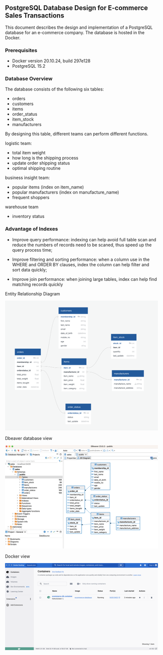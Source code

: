 ## PostgreSQL Database Design for E-commerce Sales Transactions

This document describes the design and implementation of a PostgreSQL database for an e-commerce company. 
The database is hosted in the Docker.

### Prerequisites
- Docker version 20.10.24, build 297e128
- PostgreSQL 15.2

### Database Overview

The database consists of the following six tables:

* orders
* customers
* items
* order_status
* item_stock
* manufacturers

By designing this table, different teams can perform different functions.

logistic team:

* total item weight
* how long is the shipping process
* update order shipping status
* optimal shipping routine

business insight team:

* popular items (index on item_name)
* popular manufacturers (index on manufacture_name)
* frequent shoppers

warehouse team

* inventory status

### Advantage of Indexes

- Improve query performance: indexing can help avoid full table scan and reduce the numbers of records need to be scaned, thus speed up the query process time;

- Improve filtering and sorting performance: when a column use in the WHERE and ORDER BY clauses, index the column can help filter and sort data quickly;

- Improve join performance: when joining large tables, index can help find matching records quickly

Entity Relationship Diagram

![result image](./images/erd.png)

Dbeaver database view

![result image](./images/dbeaver.png)

Docker view

![result image](./images/docker.png)



